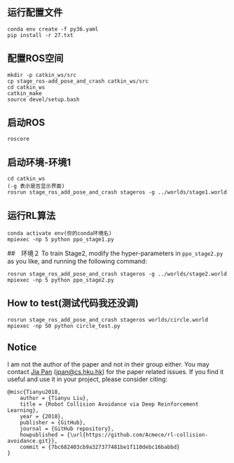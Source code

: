

## 运行配置文件
```
conda env create -f py36.yaml  
pip install -r 27.txt
```

## 配置ROS空间
```
mkdir -p catkin_ws/src
cp stage_ros-add_pose_and_crash catkin_ws/src
cd catkin_ws
catkin_make
source devel/setup.bash
```

## 启动ROS
```
roscore
```
## 启动环境-环境1
```
cd catkin_ws  
(-g 表示是否显示界面)   
rosrun stage_ros_add_pose_and_crash stageros -g ../worlds/stage1.world  
```
## 运行RL算法
```
conda activate env(你的conda环境名)  
mpiexec -np 5 python ppo_stage1.py  
```


##　环境２
To train Stage2, modify the hyper-parameters in `ppo_stage2.py` as you like, and running the following command:
```
rosrun stage_ros_add_pose_and_crash stageros -g ../worlds/stage2.world
mpiexec -np 5 python ppo_stage2.py
```

## How to test(测试代码我还没调)
```
rosrun stage_ros_add_pose_and_crash stageros worlds/circle.world
mpiexec -np 50 python circle_test.py
```

## Notice
I am not the author of the paper and not in their group either. You may contact [Jia Pan](https://sites.google.com/site/panjia/) (jpan@cs.hku.hk) for the paper related issues. 
If you find it useful and use it in your project, please consider citing:
```
@misc{Tianyu2018,
	author = {Tianyu Liu},
	title = {Robot Collision Avoidance via Deep Reinforcement Learning},
	year = {2018},
	publisher = {GitHub},
	journal = {GitHub repository},
	howpublished = {\url{https://github.com/Acmece/rl-collision-avoidance.git}},
	commit = {7bc682403cb9a327377481be1f110debc16babbd}
}
```

